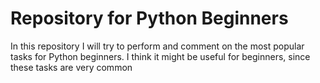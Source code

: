 # Repository for Python Beginners
In this repository I will try to perform and comment on the most popular tasks for Python beginners. I think it might be useful for beginners, since these tasks are very common
